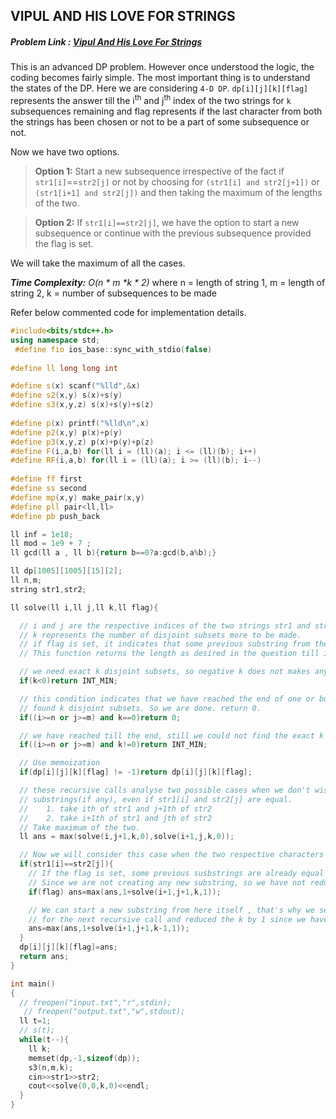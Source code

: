 ## VIPUL AND HIS LOVE FOR STRINGS
##### Problem Link : [Vipul And His Love For Strings](https://hack.codingblocks.com/contests/c/141/1034)  

This is an advanced DP problem. However once understood the logic, the coding becomes fairly simple.
The most important thing is to understand the states of the DP. Here we are considering `4-D DP`.
`dp[i][j][k][flag]` represents the answer till the i<sup>th</sup> and j<sup>th</sup> index of the two strings for `k` subsequences remaining and flag represents if the last character from both the strings has been chosen or not to be a part of some subsequence or not.

Now we have two options.
>**Option 1:** Start a new subsequence irrespective of the fact if `str1[i]`==`str2[j]` or not by choosing for `(str1[i] and str2[j+1])` or `(str1[i+1] and str2[j])` and then taking the maximum of the lengths of the two.

>**Option 2:** If `str1[i]==str2[j]`, we have the option to start a new subsequence or continue with the previous subsequence provided the flag is set. 

We will take the maximum of all the cases.

_**Time Complexity:** O(n * m *k * 2)_ where n = length of string 1, m = length of string 2, k = number of subsequences to be made

Refer below commented code for implementation details.

```C++
#include<bits/stdc++.h>
using namespace std;
 #define fio ios_base::sync_with_stdio(false)
 
#define ll long long int

#define s(x) scanf("%lld",&x)
#define s2(x,y) s(x)+s(y)
#define s3(x,y,z) s(x)+s(y)+s(z)
 
#define p(x) printf("%lld\n",x)
#define p2(x,y) p(x)+p(y)
#define p3(x,y,z) p(x)+p(y)+p(z)
#define F(i,a,b) for(ll i = (ll)(a); i <= (ll)(b); i++)
#define RF(i,a,b) for(ll i = (ll)(a); i >= (ll)(b); i--)
 
#define ff first
#define ss second
#define mp(x,y) make_pair(x,y)
#define pll pair<ll,ll>
#define pb push_back

ll inf = 1e18;
ll mod = 1e9 + 7 ;
ll gcd(ll a , ll b){return b==0?a:gcd(b,a%b);}

ll dp[1005][1005][15][2];
ll n,m;
string str1,str2;

ll solve(ll i,ll j,ll k,ll flag){

  // i and j are the respective indices of the two strings str1 and str2 respctively.
  // k represents the number of disjoint subsets more to be made.
  // if flag is set, it indicates that some previous substring from the two strings are same .
  // This function returns the length as desired in the question till ith and jth index of the two strings resp.

  // we need exact k disjoint subsets, so negative k does not makes any sense, so return -infinity.
  if(k<0)return INT_MIN;

  // this condition indicates that we have reached the end of one or both the strings and also we have 
  // found k disjoint subsets. So we are done. return 0.
  if((i>=n or j>=m) and k==0)return 0;

  // we have reached till the end, still we could not find the exact k disjoint subsets, so return -infinity.
  if((i>=n or j>=m) and k!=0)return INT_MIN;

  // Use memoization
  if(dp[i][j][k][flag] != -1)return dp[i][j][k][flag];

  // these recursive calls analyse two possible cases when we don't wish to continue with any previous 
  // substrings(if any), even if str1[i] and str2[j] are equal.
  //	1. take ith of str1 and j+1th of str2
  //    2. take i+1th of str1 and jth of str2
  // Take maximum of the two.
  ll ans = max(solve(i,j+1,k,0),solve(i+1,j,k,0));

  // Now we will consider this case when the two respective characters are equal
  if(str1[i]==str2[j]){
  	// If the flag is set, some previous susbstrings are already equal for the two strings and we can continue with them
  	// Since we are not creating any new substring, so we have not reduced k.
    if(flag) ans=max(ans,1+solve(i+1,j+1,k,1));

	// We can start a new substring from here itself , that's why we set the flag to 1 
	// for the next recursive call and reduced the k by 1 since we have started a new substring.
    ans=max(ans,1+solve(i+1,j+1,k-1,1));
  }
  dp[i][j][k][flag]=ans;
  return ans;
}

int main()
{
  // freopen("input.txt","r",stdin);
   // freopen("output.txt","w",stdout);
  ll t=1;
  // s(t);
  while(t--){
    ll k;
    memset(dp,-1,sizeof(dp));
    s3(n,m,k);
    cin>>str1>>str2;
    cout<<solve(0,0,k,0)<<endl;
  }
}
```
